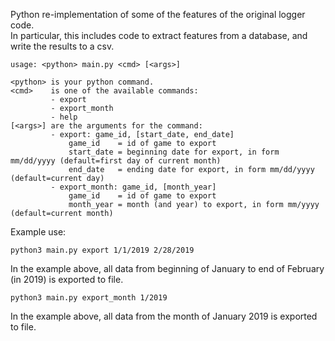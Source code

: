 Python re-implementation of some of the features of the original logger code.  
In particular, this includes code to extract features from a database, and write the results to a csv.

```
usage: <python> main.py <cmd> [<args>]

<python> is your python command.
<cmd>    is one of the available commands:
         - export
         - export_month
         - help
[<args>] are the arguments for the command:
         - export: game_id, [start_date, end_date]
             game_id    = id of game to export
             start_date = beginning date for export, in form mm/dd/yyyy (default=first day of current month)
             end_date   = ending date for export, in form mm/dd/yyyy (default=current day)
         - export_month: game_id, [month_year]
             game_id    = id of game to export
             month_year = month (and year) to export, in form mm/yyyy (default=current month)
```

Example use:
```
python3 main.py export 1/1/2019 2/28/2019
```
In the example above, all data from beginning of January to end of February (in 2019) is exported to file.

```
python3 main.py export_month 1/2019
```
In the example above, all data from the month of January 2019 is exported to file.